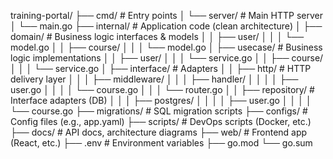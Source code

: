 training-portal/
├── cmd/                    # Entry points
│   └── server/             # Main HTTP server
│       └── main.go
├── internal/               # Application code (clean architecture)
│   ├── domain/             # Business logic interfaces & models
│   │   ├── user/
│   │   │   └── model.go
│   │   ├── course/
│   │   │   └── model.go
│   ├── usecase/            # Business logic implementations
│   │   ├── user/
│   │   │   └── service.go
│   │   ├── course/
│   │   │   └── service.go
│   ├── interface/          # Adapters
│   │   ├── http/           # HTTP delivery layer
│   │   │   ├── middleware/
│   │   │   ├── handler/
│   │   │   │   ├── user.go
│   │   │   │   └── course.go
│   │   │   └── router.go
│   │   ├── repository/     # Interface adapters (DB)
│   │   │   ├── postgres/
│   │   │   │   ├── user.go
│   │   │   │   └── course.go
├── migrations/             # SQL migration scripts
├── configs/                # Config files (e.g., app.yaml)
├── scripts/                # DevOps scripts (Docker, etc.)
├── docs/                   # API docs, architecture diagrams
├── web/                    # Frontend app (React, etc.)
├── .env                    # Environment variables
├── go.mod
└── go.sum
